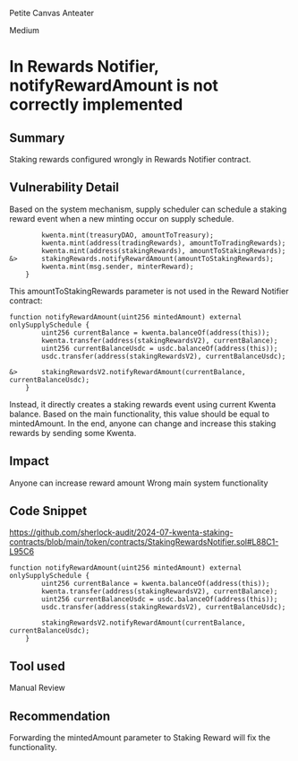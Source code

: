 Petite Canvas Anteater

Medium

# In Rewards Notifier, notifyRewardAmount is not correctly implemented

## Summary

Staking rewards configured wrongly in Rewards Notifier contract.
## Vulnerability Detail
Based on the system mechanism, supply scheduler can schedule a staking reward event when a new minting occur on supply schedule. 

```solidity
        kwenta.mint(treasuryDAO, amountToTreasury);
        kwenta.mint(address(tradingRewards), amountToTradingRewards);
        kwenta.mint(address(stakingRewards), amountToStakingRewards);
&>      stakingRewards.notifyRewardAmount(amountToStakingRewards);
        kwenta.mint(msg.sender, minterReward);
    }
```
This amountToStakingRewards parameter is not used in the Reward Notifier contract:

```solidity
function notifyRewardAmount(uint256 mintedAmount) external onlySupplySchedule {
        uint256 currentBalance = kwenta.balanceOf(address(this));
        kwenta.transfer(address(stakingRewardsV2), currentBalance);
        uint256 currentBalanceUsdc = usdc.balanceOf(address(this));
        usdc.transfer(address(stakingRewardsV2), currentBalanceUsdc);

&>      stakingRewardsV2.notifyRewardAmount(currentBalance, currentBalanceUsdc);
    }
 ```

Instead, it directly creates a staking rewards event using current Kwenta balance. Based on the main functionality, this value should be equal to mintedAmount. In the end, anyone can change and increase this staking rewards by sending some Kwenta.

## Impact
Anyone can increase reward amount
Wrong main system functionality

## Code Snippet
https://github.com/sherlock-audit/2024-07-kwenta-staking-contracts/blob/main/token/contracts/StakingRewardsNotifier.sol#L88C1-L95C6

```solidity
function notifyRewardAmount(uint256 mintedAmount) external onlySupplySchedule {
        uint256 currentBalance = kwenta.balanceOf(address(this));
        kwenta.transfer(address(stakingRewardsV2), currentBalance);
        uint256 currentBalanceUsdc = usdc.balanceOf(address(this));
        usdc.transfer(address(stakingRewardsV2), currentBalanceUsdc);

        stakingRewardsV2.notifyRewardAmount(currentBalance, currentBalanceUsdc);
    }
```

## Tool used

Manual Review

## Recommendation

Forwarding the mintedAmount parameter to Staking Reward will fix the functionality. 